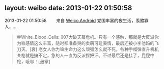 layout: weibo
date: 2013-01-22 01:50:58
---
<meta name="referrer" content="no-referrer" />

2013-01-22 01:50:58  &nbsp;&nbsp;&nbsp;&nbsp;&nbsp;&nbsp; 来自 <a href="http://app.weibo.com/t/feed/l4RWD" rel="nofollow">Weico.Android</a>
党国丰富的夜生活，羡煞寡人……
>  @White_Blood_Cells: 007大破天幕危机。只有一个感触，那就是大反派你为嘛感情这么丰富，随时都准备哭的卖萌可耻表情，最后还被小李他妈的飞刀灭。[衰]  老女人你为嘛生命力这么顽强怎么就不死，各种手榴弹直升机机关枪就是搞不定，急的人一直为反派捏把汗。不过最后还是挂了，屁屁中枪，哦耶！[鼓掌] ​​​
